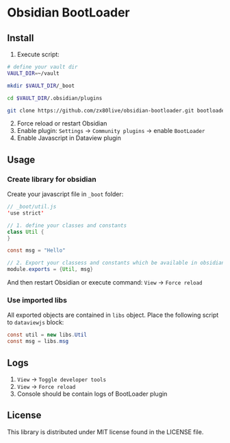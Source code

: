 # Obsidian BootLoader

## Install


1. Execute script:
```bash
# define your vault dir
VAULT_DIR=~/vault

mkdir $VAULT_DIR/_boot

cd $VAULT_DIR/.obsidian/plugins

git clone https://github.com/zx80live/obsidian-bootloader.git bootloader
```

2. Force reload or restart Obsidian
3. Enable plugin: `Settings` -> `Community plugins` -> enable `BootLoader`
4. Enable Javascript in Dataview plugin


## Usage

### Create library for obsidian
Create your javascript file in `_boot` folder:
```java
// _boot/util.js
'use strict'

// 1. define your classes and constants
class Util {
}

const msg = "Hello"

// 2. Export your classess and constants which be available in obsidian
module.exports = {Util, msg}
```

And then restart Obsidian or execute command: `View` -> `Force reload`

### Use imported libs
All exported objects are contained in `libs` object. Place the following script to `dataviewjs` block:
```java
const util = new libs.Util
const msg = libs.msg
```

## Logs
1. `View` -> `Toggle developer tools`
2. `View` -> `Force reload`
3. Console should be contain logs of BootLoader plugin


## License
This library is distributed under MIT license found in the LICENSE file.
